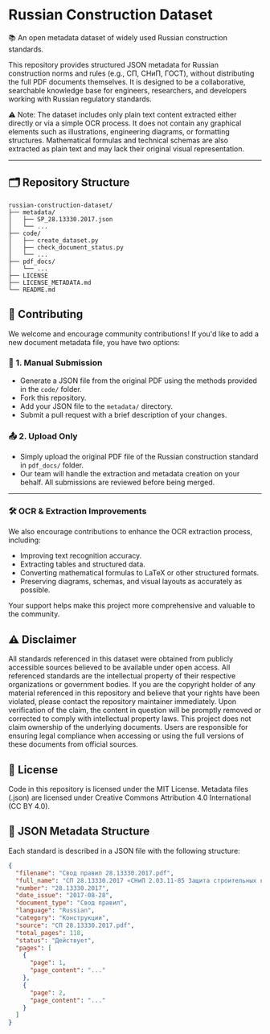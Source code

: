 # Russian Construction Dataset
📚 An open metadata dataset of widely used Russian construction standards.

This repository provides structured JSON metadata for Russian construction norms and rules (e.g., СП, СНиП, ГОСТ), without distributing the full PDF documents themselves. It is designed to be a collaborative, searchable knowledge base for engineers, researchers, and developers working with Russian regulatory standards.

⚠️ Note: The dataset includes only plain text content extracted either directly or via a simple OCR process. It does not contain any graphical elements such as illustrations, engineering diagrams, or formatting structures. Mathematical formulas and technical schemas are also extracted as plain text and may lack their original visual representation.

---

## 🗂 Repository Structure

```
russian-construction-dataset/
├── metadata/
│   ├── SP_28.13330.2017.json
│   └── ...
├── code/
│   ├── create_dataset.py
│   ├── check_document_status.py
│   └── ...
├── pdf_docs/
│   └── ...
├── LICENSE
├── LICENSE_METADATA.md
└── README.md
```


## 🤝 Contributing
We welcome and encourage community contributions!
If you'd like to add a new document metadata file, you have two options:

### 📄 1. Manual Submission
- Generate a JSON file from the original PDF using the methods provided in the `code/` folder.
- Fork this repository.
- Add your JSON file to the `metadata/` directory.
- Submit a pull request with a brief description of your changes.

### 📤 2. Upload Only
- Simply upload the original PDF file of the Russian construction standard in `pdf_docs/` folder.
- Our team will handle the extraction and metadata creation on your behalf.
All submissions are reviewed before being merged.
---

### 🛠️ OCR & Extraction Improvements
We also encourage contributions to enhance the OCR extraction process, including:

- Improving text recognition accuracy.
- Extracting tables and structured data.
- Converting mathematical formulas to LaTeX or other structured formats.
- Preserving diagrams, schemas, and visual layouts as accurately as possible.

Your support helps make this project more comprehensive and valuable to the community.

## ⚠️ Disclaimer
All standards referenced in this dataset were obtained from publicly accessible sources believed to be available under open access. 
All referenced standards are the intellectual property of their respective organizations or government bodies. 
If you are the copyright holder of any material referenced in this repository and believe that your rights have been violated, please contact the repository maintainer immediately. 
Upon verification of the claim, the content in question will be promptly removed or corrected to comply with intellectual property laws.
This project does not claim ownership of the underlying documents. Users are responsible for ensuring legal compliance when accessing or using the full versions of these documents from official sources.

## 📜 License
Code in this repository is licensed under the MIT License.
Metadata files (.json) are licensed under Creative Commons Attribution 4.0 International (CC BY 4.0).


## 📄 JSON Metadata Structure

Each standard is described in a JSON file with the following structure:

```json
{
  "filename": "Свод правил 28.13330.2017.pdf",
  "full_name": "СП 28.13330.2017 «СНиП 2.03.11-85 Защита строительных конструкций от коррозии»",
  "number": "28.13330.2017",
  "date_issue": "2017-08-28",
  "document_type": "Свод правил",
  "language": "Russian",
  "category": "Конструкции",
  "source": "СП 28.13330.2017.pdf",
  "total_pages": 118,
  "status": "Действует",
  "pages": [
    {
      "page": 1,
      "page_content": "..."
    },
    {
      "page": 2,
      "page_content": "..."
    }
  ]
}



